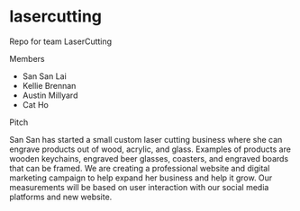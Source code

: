 # lasercutting
Repo for team LaserCutting

Members
- San San Lai
- Kellie Brennan
- Austin Millyard
- Cat Ho

Pitch

San San has started a small custom laser cutting business where she can engrave products out of wood, acrylic, and glass. Examples of products are wooden keychains, engraved beer glasses, coasters, and engraved boards that can be framed. We are creating a professional website and digital marketing campaign to help expand her business and help it grow. Our measurements will be based on user interaction with our social media platforms and new website.

